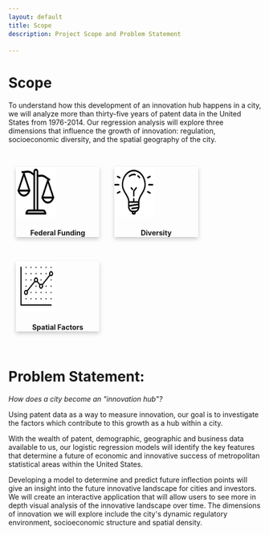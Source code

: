 ```yaml
---
layout: default
title: Scope
description: Project Scope and Problem Statement

---
```


<style>

.card {

  box-shadow: 0 4px 8px 0 rgba(0,0,0,0.2);
  transition: 0.3s;
}


.card:hover {
  box-shadow: 0 8px 16px 0 rgba(0,0,0,0.2);
}


.container {
  padding: 2px 16px;

}


.column {
  float: left;
  width: 33%;
  padding: 15px;
}

.row::after {
  content: "";
  clear: both;
  display: table;

.center {
  display: block;
  margin-left: 35px;
  margin-right: 35px;
  width: 100%;
  padding-left: 15px;
  padding-right: 15px;
}

</style>

# Scope
To understand how this development of an innovation hub happens in a city, we will analyze more than thirty-five years of patent data in the United States from 1976-2014. Our regression analysis will explore three dimensions that influence the growth of innovation: regulation, socioeconomic diversity, and the spatial geography of the city.

<br>
<div class="row">
  <div class="column">
    <div class="card">
      <img src="./images/icon/icons8-scales-filled-100.png"  alt="Funding"  class="center" width="80" height="100">
      <div class="containter" style="text-align:center">
        <h4><b>Federal Funding</b></h4>
        </div>
    </div>
  </div>
  <div class="column">
    <div class="card">
        <img src="./images/icon/icons8-idea-512.png" alt="Diversity"  class="center" width="80" height="100">
        <div class="containter" style="text-align:center">
          <h4><b>Diversity</b></h4>
        </div>
    </div>
  </div>
  <div class="column">
    <div class="card">
        <img src="./images/icon/icons8-graph-80.png" alt="Spatial"  class="center" width="80" height="100">
        <div class="containter" style="text-align:center">
            <h4><b>Spatial Factors</b></h4>
        </div>
    </div>
  </div>
</div>

# Problem Statement:

*How does a city become an "innovation hub"?*

<p>Using patent data as a way to measure innovation, our goal is to investigate the factors which contribute to this growth as a hub within a city. </p>

<p>With the wealth of patent, demographic, geographic and business data available to us, our logistic regression models will identify the key features that determine a future of economic and innovative success of metropolitan statistical areas within the United States. </p>

<p>Developing a model to determine and predict future inflection points will give an insight into the future innovative landscape for cities and investors. We will create an interactive application that will allow users to see more in depth visual analysis of the innovative landscape over time. The dimensions of innovation we will explore include the city's dynamic regulatory environment, socioeconomic structure and spatial density.</p>
